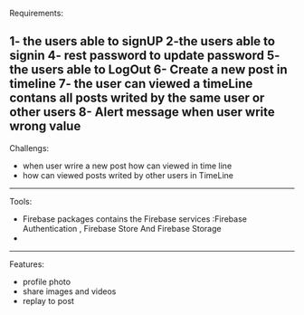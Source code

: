 




Requirements:

1- the users able to signUP
2-the users able to signin
4- rest password to update password
5- the users able to LogOut
6-  Create a new post in timeline
7- the user can viewed a timeLine contans all posts writed by the same user or other users 
8- Alert message when user write wrong value
----------------------------------------------------------------
Challengs:
- when user wrire a new post how can viewed in time line 
- how can viewed posts writed by other users in TimeLine

---------------------------------------------------------------
Tools:
- Firebase packages contains the Firebase services :Firebase Authentication , Firebase Store And Firebase Storage 
- 

----------------------------------------------------------------
Features:
- profile photo
- share images and videos 
- replay to post

